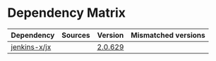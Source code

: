 # Dependency Matrix

Dependency | Sources | Version | Mismatched versions
---------- | ------- | ------- | -------------------
[jenkins-x/jx](https://github.com/jenkins-x/jx.git) |  | [2.0.629](https://github.com/jenkins-x/jx/releases/tag/v2.0.629) | 
